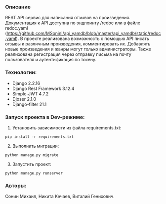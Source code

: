 ### Описание

REST API сервис для написания отзывов на произведения.
Документация к API доступна по эндпоинту /redoc или в файле redoc.yaml (https://github.com/MSonini/api_yamdb/blob/master/api_yamdb/static/redoc.yaml).
В проекте реализована возможность с помощью API писать отзывы к различным произведения, комментировать их. Добавлять новые произведения и жанры могут только администраторы. Также реализована регистрация через отправку письма на почту пользователя и аутентификация по токену.

### Технологии:

 - Django 2.2.16
 - Django Rest Framework 3.12.4
 - Simple-JWT 4.7.2
 - Djoser 2.1.0
 - Django-filter 21.1

### Запуск проекта в Dev-режиме:
1. Установить зависимости из файла requirements.txt:

```
pip install -r requirements.txt
```

2. Выполнить миграции:

```
python manage.py migrate
```

3. Запустить проект:

```
python manage.py runserver
```

### Авторы:

Сонин Михаил, Никита Кечаев, Виталий Генихович.
